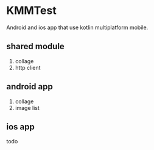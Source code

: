 # KMMTest

Android and ios app that use kotlin multiplatform mobile.

## shared module
1. collage
2. http client

## android app
1. collage
2. image list

## ios app
todo
